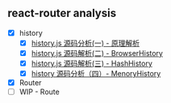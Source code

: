 ## react-router analysis


- [x] history
  - [x] [history.js 源码分析(一) - 原理解析](https://www.yuque.com/travischenn/gk4y4z/upfwvk)
  - [x] [history.js 源码解析(二) - BrowserHistory](https://www.yuque.com/travischenn/gk4y4z/bw4un4)
  - [x] [history.js 源码解析(三) - HashHistory](https://www.yuque.com/travischenn/gk4y4z/es2ss2)
  - [x] [history 源码分析（四）- MenoryHistory](https://www.yuque.com/travischenn/gk4y4z/lz0rp9)
- [x] Router
- [ ] WIP - Route